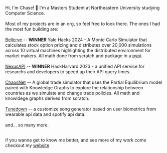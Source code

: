 Hi, I'm Chase! 🤠 I'm a Masters Student at Northeastern University studying Computer Science.
<br><br> 
Most of my projects are in an org, so feel free to look there. The ones I had the most fun building are:<br><br>
[Bellcrve](https://github.com/Bellcrve) -- <b>WINNER</b> Yale Hacks 2024 - A Monte Carlo Simulator that calculates stock option pricing and distributes over 20,000 simulations across 10 virtual machines highlighting the distributed environment for market makers. All math done from scratch and package in a [pypi](https://pypi.org/manage/project/mc-option-simulator-yale/releases/).<br><br>
[NexusAPI](https://github.com/TheNexusAPI) -- <b>WINNER</b> HackHarvard 2023 - a unified API service for researchs and developers to speed up their API query times.<br><br>
[ChaosNet](https://github.com/chaosnett) -- A global trade simulator that uses the Partial Equilibrium model paired with Knowledge Graphs to explore the relationship between countries as we simulate and change trade policies. All math and knowldege graphs derived from scratch.<br><br>
[Tunedown](https://github.com/tunedown) -- a customize song generator based on user biometrics from wearable api data and spotify api data.<br><br>
and... so many more.<br><br>

if you wanna get to know me better, and see more of my work come checkout my [website](https://chasecoogan.com/)
